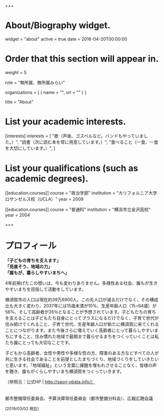 +++
# About/Biography widget.
widget = "about"
active = true
date = 2016-04-20T00:00:00

# Order that this section will appear in.
weight = 5

role = "無所属、無所属みらい"

organizations = [ { name = "", url = "" } ]

title = "About"

# List your academic interests.
[interests]
  interests = [
    "歌（声楽、ゴスペルなど。バンドもやっていました。）",
    "読書（次に読む本を常に用意しています。）",
    "食べること（一食、一食を大切にしています。）",
  ]

# List your qualifications (such as academic degrees).
[[education.courses]]
  course = "政治学部"
  institution = "カリフォルニア大学ロサンゼルス校（UCLA）"
  year = 2009

[[education.courses]]
  course = "普通科"
  institution = "横浜市立金沢高校"
  year = 2004

+++

# プロフィール

**「子どもの育ちを支えます」<br>「見直そう、地域の力」<br>「誰もが、暮らしやすいまちへ」**

4年前掲げたこの想いは、今も変わりありません。多様性ある社会、誰もが生きやすいまちを目指して活動をしています。

横須賀市の人口は現在約39万6900人。この先人口が減るだけでなく、その構成比も大きく変わり、2037年には15歳未満が10%、生産年齢人口（15~64歳）が56%、そして高齢者が35％となることが予想されています。子どもたちの育ちを支えることは子どもたち自身にとってプラスになるだけでなく、子育て世代が住み続けてくれること、子育て世代、生産年齢人口が新たに横須賀に来てくれることにつながります。また今後さらに増えていく高齢者にとって暮らしやすいまちにすること、住み慣れた地域で最期まで暮らせるまちをつくっていくことは私たち誰にとっても大切なことです。

子どもから高齢者、女性や男性や多様な性の方、障害のある方などすべての人が共に生きる社会であることを前提としたまちづくり、地域づくりをしていきたいと思います。「地域福祉」という言葉に課題を埋もれさせることなく、皆様の声を聴き、誰もがくらしやすいまち横須賀をつくっていきます。

（参照元：公式HP | http://saori-obata.info/）
<br><br><br>
都市整備常任委員会、予算決算常任委員会（都市整備分科会）、広報広聴会議

<span style="font-size:small">(2019/03/02 現在)</span>